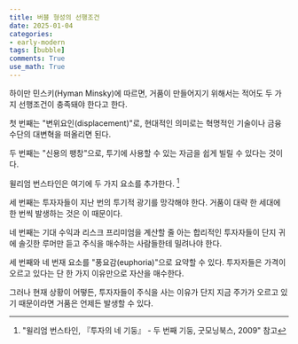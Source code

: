 ```yaml
---
title: 버블 형성의 선행조건
date: 2025-01-04
categories: 
- early-modern
tags: [bubble]
comments: True
use_math: True
---
```






하이만 민스키(Hyman Minsky)에 따르면, 거품이 만들어지기 위해서는 적어도 두 가지 선행조건이 충족돼야 한다고 한다.

첫 번째는 "변위요인(displacement)"로, 현대적인 의미로는 혁명적인 기술이나 금융수단의 대변혁을 떠올리면 된다. 

두 번째는 "신용의 팽창"으로, 투기에 사용할 수 있는 자금을 쉽게 빌릴 수 있다는 것이다.

윌리엄 번스타인은 여기에 두 가지 요소를 추가한다. [^1]

세 번째는 투자자들이 지난 번의 투기적 광기를 망각해야 한다. 거품이 대략 한 세대에 한 번씩 발생하는 것은 이 때문이다.

네 번째는 기대 수익과 리스크 프리미엄을 계산할 줄 아는 합리적인 투자자들이 단지 귀에 솔깃한 루머만 듣고 주식을 매수하는 사람들한테 밀려나야 한다.

세 번째와 네 번재 요소를 "풍요감(euphoria)"으로 요약할 수 있다. 투자자들은 가격이 오르고 있다는 단 한 가지 이유만으로 자산을 매수한다.



그러나 현재 상황이 어떻든, 투자자들이 주식을 사는 이유가 단지 지금 주가가 오르고 있기 때문이라면 거품은 언제든 발생할 수 있다.



[^1]:"윌리엄 번스타인, 『투자의 네 기둥』 - 두 번째 기둥, 굿모닝북스, 2009" 참고
